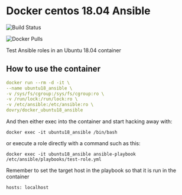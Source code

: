 # Docker centos 18.04 Ansible

![Build Status](https://github.com/dovry/docker_ubuntu18_ansible/workflows/Basic%20build%20and%20push%20to%20Docker%20hub/badge.svg)

![Docker Pulls](https://img.shields.io/docker/pulls/dovry/docker_ubuntu18_ansible)

Test Ansible roles in an Ubuntu 18.04 container

## How to use the container

```yaml
docker run --rm -d -it \
--name ubuntu18_ansible \
-v /sys/fs/cgroup:/sys/fs/cgroup:ro \
-v /run/lock:/run/lock:ro \
-v /etc/ansible:/etc/ansible:ro \
dovry/docker_ubuntu18_ansible
```

And then either exec into the container and start hacking away with:

`docker exec -it ubuntu18_ansible /bin/bash`

or execute a role directly with a command such as this:

`docker exec -it ubuntu18_ansible ansible-playbook /etc/ansible/playbooks/test-role.yml`

Remember to set the target host in the playbook so that it is run in the container

`hosts: localhost`
